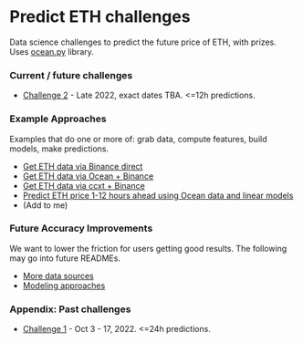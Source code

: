 # Predict ETH challenges

Data science challenges to predict the future price of ETH, with prizes. Uses [ocean.py](https://github.com/oceanprotocol/ocean.py) library.

### Current / future challenges
- [Challenge 2](predict-eth2.md) - Late 2022, exact dates TBA. <=12h predictions.

### Example Approaches

Examples that do one or more of: grab data, compute features, build models, make predictions.

- [Get ETH data via Binance direct](examples/get-data-binance-direct.md)
- [Get ETH data via Ocean + Binance](examples/get-data-ocean-binance.md)
- [Get ETH data via ccxt + Binance](examples/get-data-ccxt-binance.md)
- [Predict ETH price 1-12 hours ahead using Ocean data and linear models](examples/predict-eth-ocean-data-linear-models.md)
- (Add to me)

### Future Accuracy Improvements

We want to lower the friction for users getting good results. The following may go into future READMEs.

- [More data sources](data-sources.md)
- [Modeling approaches](modeling.md)

### Appendix: Past challenges
- [Challenge 1](predict-eth1.md) - Oct 3 - 17, 2022. <=24h predictions.
